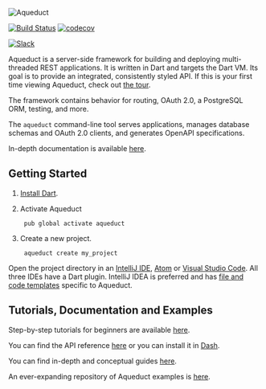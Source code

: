 ![Aqueduct](https://s3.amazonaws.com/aqueduct-collateral/aqueduct.png)

[![Build Status](https://travis-ci.org/stablekernel/aqueduct.svg?branch=master)](https://travis-ci.org/stablekernel/aqueduct) [![codecov](https://codecov.io/gh/stablekernel/aqueduct/branch/master/graph/badge.svg)](https://codecov.io/gh/stablekernel/aqueduct)

[![Slack](https://slackaqueductsignup.herokuapp.com/badge.svg)](http://slackaqueductsignup.herokuapp.com/)

Aqueduct is a server-side framework for building and deploying multi-threaded REST applications. It is written in Dart and targets the Dart VM. Its goal is to provide an integrated, consistently styled API. If this is your first time viewing Aqueduct, check out [the tour](https://aqueduct.io/docs/tour/).

The framework contains behavior for routing, OAuth 2.0, a PostgreSQL ORM, testing, and more.

The `aqueduct` command-line tool serves applications, manages database schemas and OAuth 2.0 clients, and generates OpenAPI specifications.

In-depth documentation is available [here](https://aqueduct.io/docs).

## Getting Started

1. [Install Dart](https://www.dartlang.org/install).
2. Activate Aqueduct

        pub global activate aqueduct

3. Create a new project.

        aqueduct create my_project

Open the project directory in an [IntelliJ IDE](https://www.jetbrains.com/idea/download/), [Atom](https://atom.io) or [Visual Studio Code](https://code.visualstudio.com). All three IDEs have a Dart plugin. IntelliJ IDEA is preferred and has [file and code templates](https://aqueduct.io/docs/intellij/) specific to Aqueduct.

## Tutorials, Documentation and Examples

Step-by-step tutorials for beginners are available [here](https://aqueduct.io/docs/tut/getting-started).

You can find the API reference [here](https://www.dartdocs.org/documentation/aqueduct/latest) or you can install it in [Dash](https://kapeli.com/docsets#dartdoc).

You can find in-depth and conceptual guides [here](https://aqueduct.io/docs/).

An ever-expanding repository of Aqueduct examples is [here](https://github.com/stablekernel/aqueduct_examples).
